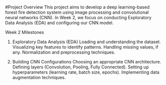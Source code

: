 #Project Overview
This project aims to develop a deep learning-based forest fire detection system using image processing and convolutional neural networks (CNN). In Week 2, we focus on conducting Exploratory Data Analysis (EDA) and configuring our CNN model.

Week 2 Milestones

1. Exploratory Data Analysis (EDA)
Loading and understanding the dataset.
Visualizing key features to identify patterns.
Handling missing values, if any.
Normalization and preprocessing techniques.

2. Building CNN Configurations
Choosing an appropriate CNN architecture.
Defining layers (Convolution, Pooling, Fully Connected).
Setting up hyperparameters (learning rate, batch size, epochs).
Implementing data augmentation techniques.

